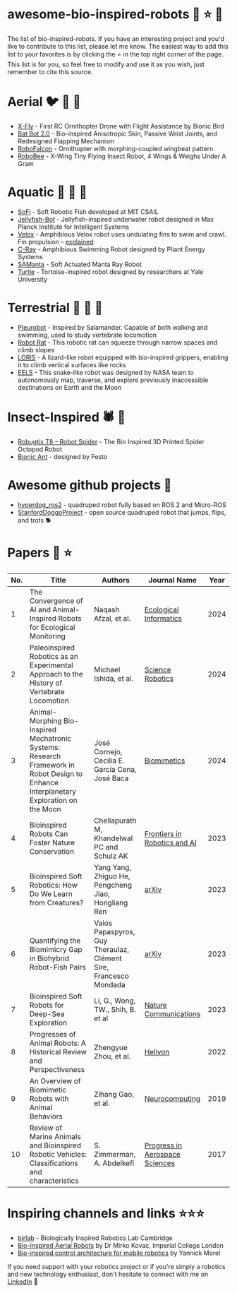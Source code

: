 # awesome-bio-inspired-robots :robot: :star: :rocket:
The list of bio-inspired-robots. If you have an interesting project and you'd like to contribute to this list, please let me know. The easiest way to add this list to your favorites is by clicking the ⭐ in the top right corner of the page. This list is for you, so feel free to modify and use it as you wish, just remember to cite this source.

# Aerial :bird: 🦇 🐝
- [X-Fly](https://www.youtube.com/watch?v=nPtSjjrzf-U) - First RC Ornithopter Drone with Flight Assistance by Bionic Bird
- [Bat Bot 2.0](https://www.youtube.com/watch?v=cm5v4jxcy-Q) - Bio-inspired Anisotropic Skin, Passive Wrist Joints, and Redesigned Flapping Mechanism
- [RoboFalcon](https://www.youtube.com/watch?v=TXg-qoRN0co) - Ornithopter with morphing-coupled wingbeat pattern
- [RoboBee](https://www.youtube.com/watch?v=CU_MLdM92Ms) - X-Wing Tiny Flying Insect Robot, 4 Wings & Weighs Under A Gram 


# Aquatic :ocean: :blowfish: 🐢
- [SoFi](https://www.youtube.com/watch?v=bY-bU28xzjY) - Soft Robotic Fish developed at MIT CSAIL
- [Jellyfish-Bot](https://www.youtube.com/watch?v=Javg9Q38Qz0) - Jellyfish-inspired underwater robot designed in Max Planck Institute for Intelligent Systems
- [Velox](https://www.youtube.com/watch?v=CkZszsl2aIU) - Amphibious Velox robot uses undulating fins to swim and crawl. Fin propulsion - [explained](https://www.youtube.com/watch?v=WevNiF2AbeM)
- [C-Ray](https://www.youtube.com/watch?v=llEFT9euTGU) - Amphibious Swimming Robot designed by Pliant Energy Systems
- [SAManta](https://www.youtube.com/watch?v=Zn0cNGTKa1I) - Soft Actuated Manta Ray Robot
- [Turtle](https://www.youtube.com/watch?v=Glgv3Uf2a9M) - Tortoise-inspired robot designed by researchers at Yale University

# Terrestrial 🦎 :rat: 🐍
- [Pleurobot](https://www.youtube.com/watch?v=zcAR_2bNojE) - Inspired by Salamander. Capable of both walking and swimming, used to study vertebrate locomotion
- [Robot Rat](https://www.youtube.com/watch?v=vqYJoorLJ8A) - This robotic rat can squeeze through narrow spaces and climb slopes
- [LORIS](https://www.youtube.com/watch?v=shDUKcf1S50) - A lizard-like robot equipped with bio-inspired grippers, enabling it to climb vertical surfaces like rocks
- [EELS](https://www.youtube.com/watch?v=ifCIDT4X9AM) - This snake-like robot was designed by NASA team to autonomously map, traverse, and explore previously inaccessible destinations on Earth and the Moon

# Insect-Inspired 🕷️ 🐜
- [Robugtix T8 – Robot Spider](https://www.youtube.com/watch?v=HfiHOpv6HtI) - The Bio Inspired 3D Printed Spider Octopod Robot
- [Bionic Ant](https://www.youtube.com/watch?v=aBfKoKHEzPQ) - designed by Festo

# Awesome github projects 🤖
- [hyperdog_ros2](https://github.com/NDHANA94/hyperdog_ros2) - quadruped robot fully based on ROS 2 and Micro-ROS
- [StanfordDoggoProject](https://github.com/Nate711/StanfordDoggoProject) - open source quadruped robot that jumps, flips, and trots 🐕

# Papers 📑 ⭐
| No. | Title | Authors | Journal Name | Year |
|-----|-------|---------|--------------|------|
| 1 | The Convergence of AI and Animal-Inspired Robots for Ecological Monitoring | Naqash Afzal, et al. | [Ecological Informatics](https://www.sciencedirect.com/science/article/pii/S1574954124004928) | 2024 |
| 2 | Paleoinspired Robotics as an Experimental Approach to the History of Vertebrate Locomotion | Michael Ishida, et al. | [Science Robotics](https://www.science.org/doi/10.1126/scirobotics.adn1125) | 2024 |
| 3 | Animal-Morphing Bio-Inspired Mechatronic Systems: Research Framework in Robot Design to Enhance Interplanetary Exploration on the Moon | José Cornejo, Cecilia E. García Cena, José Baca | [Biomimetics](https://www.mdpi.com/2313-7673/9/11/693) | 2024 |
| 4 | Bioinspired Robots Can Foster Nature Conservation | Chellapurath M, Khandelwal PC and Schulz AK | [Frontiers in Robotics and AI](https://www.frontiersin.org/journals/robotics-and-ai/articles/10.3389/frobt.2023.1145798/full) | 2023 |
| 5 | Bioinspired Soft Robotics: How Do We Learn from Creatures? | Yang Yang, Zhiguo He, Pengcheng Jiao, Hongliang Ren | [arXiv](https://arxiv.org/abs/2302.12647) | 2023 |
| 6 | Quantifying the Biomimicry Gap in Biohybrid Robot-Fish Pairs | Vaios Papaspyros, Guy Theraulaz, Clément Sire, Francesco Mondada | [arXiv](https://arxiv.org/abs/2308.08978) | 2023 |
| 7 | Bioinspired Soft Robots for Deep-Sea Exploration | Li, G., Wong, TW., Shih, B. et al | [Nature Communications](https://www.nature.com/articles/s41467-023-42882-3) | 2023 |
| 8 | Progresses of Animal Robots: A Historical Review and Perspectiveness | Zhengyue Zhou, et al. | [Heliyon](https://www.sciencedirect.com/science/article/pii/S2405844022027876) | 2022 |
| 9 | An Overview of Biomimetic Robots with Animal Behaviors | Zihang Gao, et al. | [Neurocomputing](https://www.sciencedirect.com/science/article/pii/S0925231218315339) | 2019 |
| 10 | Review of Marine Animals and Bioinspired Robotic Vehicles: Classifications and characteristics | S. Zimmerman, A. Abdelkefi | [Progress in Aerospace Sciences](https://www.sciencedirect.com/science/article/pii/S0376042117300908) | 2017 |

# Inspiring channels and links ⭐⭐⭐
- [birlab](https://www.youtube.com/channel/UCssbO6gQLdwC2T3ZNkAo1wA?view_as=subscriber) - Biologically Inspired Robotics Lab Cambridge
- [Bio-Inspired Aerial Robots](https://www.youtube.com/watch?v=mrmkLBlsQaA) by Dr Mirko Kovac, Imperial College London
- [Bio-inspired control architecture for mobile robotics](https://www.youtube.com/watch?v=HAInI0un_ts) by Yannick Morel

If you need support with your robotics project or if you're simply a robotics and new technology enthusiast, don't hesitate to connect with me on [LinkedIn](https://www.linkedin.com/in/adam-srebro-phd-90a3504b) 🚀




